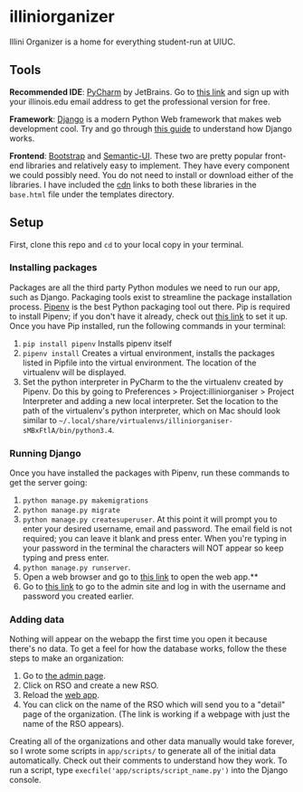 # illiniorganizer

Illini Organizer is a home for everything student-run at UIUC.

## Tools

**Recommended IDE**: [PyCharm](https://www.jetbrains.com/pycharm/) by JetBrains.
Go to [this link](https://www.jetbrains.com/student/) and sign up with your illinois.edu email address to get the professional version for free.

**Framework**: [Django](https://www.djangoproject.com) is a modern Python Web framework that makes web development cool.
Try and go through [this guide](https://docs.djangoproject.com/en/1.11/intro/tutorial01/) to understand how Django works.

**Frontend**: [Bootstrap](https://getbootstrap.com/docs/3.3/components/#navbar) and [Semantic-UI](https://semantic-ui.com/elements/button.html). 
These two are pretty popular front-end libraries and relatively easy to implement. They have every component we could possibly need. You do not need to install or download either of the libraries. I have included the [cdn](https://www.webopedia.com/TERM/C/CDN.html) links to both these libraries in the `base.html` file under the templates directory.

## Setup

First, clone this repo and `cd` to your local copy in your terminal.

### Installing packages
Packages are all the third party Python modules we need to run our app, such as Django. Packaging tools exist to streamline the package installation process. [Pipenv](https://docs.pipenv.org) is the best Python packaging tool out there. Pip is required to install Pipenv; if you don't have it already, check out [this link](https://pip.pypa.io/en/stable/installing/) to set it up. Once you have Pip installed, run the following commands in your terminal:
1. `pip install pipenv` Installs pipenv itself
2. `pipenv install` Creates a virtual environment, installs the packages listed in Pipfile into the virtual environment. The location of the virtualenv will be displayed.
3. Set the python interpreter in PyCharm to the the virtualenv created by Pipenv. Do this by going to Preferences > Project:illiniorganiser > Project Interpreter and adding a new local interpreter. Set the location to the path of the virtualenv's python interpreter, which on Mac should look similar to `~/.local/share/virtualenvs/illiniorganiser-sMBxFtlA/bin/python3.4`.

### Running Django
Once you have installed the packages with Pipenv, run these commands to get the server going:
1. `python manage.py makemigrations`
2. `python manage.py migrate`
3. `python manage.py createsuperuser`. At this point it will prompt you to enter your desired username, email and password. The email field is not required; you can leave it blank and press enter. When you're typing in your password in the terminal the characters will NOT appear so keep typing and press enter. 
4. `python manage.py runserver`. 
5. Open a web browser and go to [this link](http://127.0.0.1:8000/app/#) to open the web app.** 
6. Go to [this link](http://127.0.0.1:8000/admin/) to go to the admin site and log in with the username and password you created earlier. 

### Adding data
Nothing will appear on the webapp the first time you open it because there's no data. To get a feel for how the database works, follow the these steps to make an organization:
1. Go to [the admin page](http://127.0.0.1:8000/admin/). 
2. Click on RSO and create a new RSO. 
3. Reload the [web app](http://127.0.0.1:8000/app/#).
4. You can click on the name of the RSO which will send you to a "detail" page of the organization. (The link is working if a webpage with just the name of the RSO appears).

Creating all of the organizations and other data manually would take forever, so I wrote some scripts in `app/scripts/` to generate all of the initial data automatically. Check out their comments to understand how they work. To run a script, type `execfile('app/scripts/script_name.py')` into the Django console.
